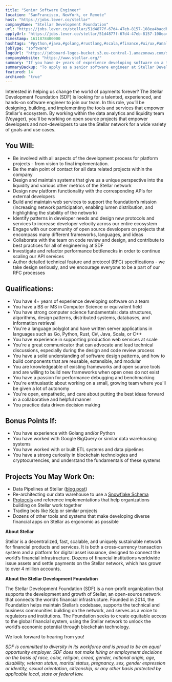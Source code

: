 ```yaml
---
title: "Senior Software Engineer"
location: "SanFrancisco, NewYork, or Remote"
host: "https://jobs.lever.co/stellar"
companyName: "Stellar Development Foundation"
url: "https://jobs.lever.co/stellar/51d4877f-67d4-47eb-8157-108ea4bacdb9"
applyUrl: "https://jobs.lever.co/stellar/51d4877f-67d4-47eb-8157-108ea4bacdb9/apply"
timestamp: 1611878400000
hashtags: "#python,#java,#golang,#rustlang,#scala,#finance,#ui/ux,#analysis"
jobType: "software"
logoUrl: "https://jobboard-logos-bucket.s3.eu-central-1.amazonaws.com/stellar-development-foundation"
companyWebsite: "https://www.stellar.org/"
summary: "If you have 4+ years of experience developing software on a team, consider applying to Stellar Development Foundation's job post for a new senior software engineer."
summaryBackup: "To apply as a senior software engineer at Stellar Development Foundation, you preferably need to have some knowledge of: #ui/ux, #python, #java."
featured: 14
archived: "true"
---
```


Interested in helping us change the world of payments forever? The Stellar Development Foundation (SDF) is looking for a talented, experienced, and hands-on software engineer to join our team. In this role, you’ll be designing, building, and implementing the tools and services that empower Stellar's ecosystem. By working within the data analytics and liquidity team (Voyager), you'll be working on open source projects that empower developers and non-developers to use the Stellar network for a wide variety of goals and use cases.

## You Will:

*   Be involved with all aspects of the development process for platform projects - from vision to final implementation.
*   Be the main point of contact for all data related projects within the company
*   Design and maintain systems that give us a unique perspective into the liquidity and various other metrics of the Stellar network
*   Design new platform functionality with the corresponding APIs for external developers
*   Build and maintain web services to support the foundation’s mission (increasing network participation, enabling lumen distribution, and highlighting the stability of the network)
*   Identify patterns in developer needs and design new protocols and services to increase developer velocity across our entire ecosystem
*   Engage with our community of open source developers on projects that encompass many different frameworks, languages, and ideas
*   Collaborate with the team on code review and design, and contribute to best practices for all of engineering at SDF
*   Investigate and refactor performance bottlenecks in order to continue scaling our API services
*   Author detailed technical feature and protocol (RFC) specifications - we take design seriously, and we encourage everyone to be a part of our RFC processes

## Qualifications:

*   You have 4+ years of experience developing software on a team
*   You have a BS or MS in Computer Science or equivalent field
*   You have strong computer science fundamentals: data structures, algorithms, design patterns, distributed systems, databases, and information retrieval
*   You're a language polyglot and have written server applications in languages such as Go, Python, Rust, C#, Java, Scala, or C++
*   You have experience in supporting production web services at scale
*   You're a great communicator that can advocate and lead technical discussions, especially during the design and code review process
*   You have a solid understanding of software design patterns, and how to build components that are reusable, extensible, and modular
*   You are knowledgeable of existing frameworks and open source tools and are willing to build new frameworks when open ones do not exist
*   You have a passion for performance debugging and benchmarking
*   You're enthusiastic about working on a small, growing team where you'll be given a lot of autonomy
*   You're open, empathetic, and care about putting the best ideas forward in a collaborative and helpful manner
*   You practice data driven decision making

## Bonus Points If:

*   You have experience with Golang and/or Python
*   You have worked with Google BigQuery or similar data warehousing systems
*   You have worked with or built ETL systems and data pipelines
*   You have a strong curiosity in blockchain technologies and cryptocurrencies, and understand the fundamentals of these systems

## Projects You May Work On:

*   Data Pipelines at Stellar ([blog post](https://www.stellar.org/developers-blog/accelerating-analytics-on-stellar))
*   Re-architecting our data warehouse to use a [Snowflake Schema](http://en.wikipedia.org/wiki/Snowflake_schema)
*   [Protocols](https://github.com/stellar/stellar-protocol/blob/master/ecosystem/sep-0008.md) and reference implementations that help organizations building on Stellar work together
*   Trading bots like [Kelp](https://github.com/stellar/kelp) or similar projects
*   Dozens of other tools and systems that make developing diverse financial apps on Stellar as ergonomic as possible

**About Stellar**

Stellar is a decentralized, fast, scalable, and uniquely sustainable network for financial products and services. It is both a cross-currency transaction system and a platform for digital asset issuance, designed to connect the world’s financial infrastructure. Dozens of financial institutions worldwide issue assets and settle payments on the Stellar network, which has grown to over 4 million accounts.   

**About the Stellar Development Foundation**

The Stellar Development Foundation (SDF) is a non-profit organization that supports the development and growth of Stellar, an open-source network that connects the world’s financial infrastructure. Founded in 2014, the Foundation helps maintain Stellar’s codebase, supports the technical and business communities building on the network, and serves as a voice to regulators and institutions. The Foundation seeks to create equitable access to the global financial system, using the Stellar network to unlock the world’s economic potential through blockchain technology.

We look forward to hearing from you!

_SDF is committed to diversity in its workforce and is proud to be an equal opportunity employer. SDF does not make hiring or employment decisions on the basis of race, color, religion, creed, gender, national origin, age, disability, veteran status, marital status, pregnancy, sex, gender expression or identity, sexual orientation, citizenship, or any other basis protected by applicable local, state or federal law._
